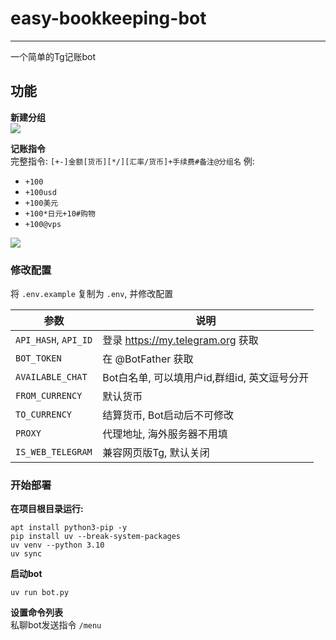 # easy-bookkeeping-bot

---

一个简单的Tg记账bot

## 功能

**新建分组**  
![](https://img.155155155.xyz/i/2024/12/674eee3d7419d.png)

**记账指令**  
完整指令: `[+-]金额[货币][*/][汇率/货币]+手续费#备注@分组名`
例:

- `+100`
- `+100usd`
- `+100美元`
- `+100*日元+10#购物`
- `+100@vps`

![](https://img.155155155.xyz/i/2024/12/674efd05654e8.png)

### 修改配置

将 `.env.example` 复制为 `.env`, 并修改配置

| 参数                   | 说明                            |
|----------------------|-------------------------------|
| `API_HASH`, `API_ID` | 登录 https://my.telegram.org 获取 |
| `BOT_TOKEN`          | 在 @BotFather 获取               |
| `AVAILABLE_CHAT`     | Bot白名单, 可以填用户id,群组id, 英文逗号分开  |
| `FROM_CURRENCY`      | 默认货币                          |
| `TO_CURRENCY`        | 结算货币, Bot启动后不可修改              |
| `PROXY`              | 代理地址, 海外服务器不用填                |
| `IS_WEB_TELEGRAM`    | 兼容网页版Tg, 默认关闭                 |

### 开始部署

**在项目根目录运行:**

```shell
apt install python3-pip -y
pip install uv --break-system-packages
uv venv --python 3.10
uv sync
```

**启动bot**

```shell
uv run bot.py
```

**设置命令列表**  
私聊bot发送指令 `/menu`
